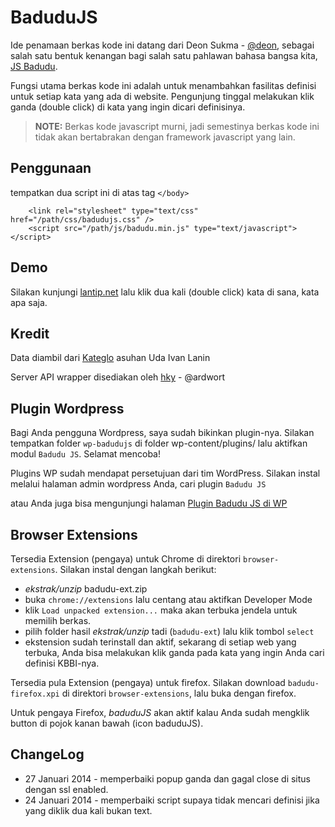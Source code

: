 BaduduJS
=======

Ide penamaan berkas kode ini datang dari Deon Sukma - [@deon](http://twitter.com/deon), sebagai salah satu bentuk kenangan bagi salah satu pahlawan bahasa bangsa kita, [JS Badudu](http://id.wikipedia.org/wiki/Jusuf_Sjarif_Badudu).

Fungsi utama berkas kode ini adalah untuk menambahkan fasilitas definisi untuk setiap kata yang ada di website. Pengunjung tinggal melakukan klik ganda (double click) di kata yang ingin dicari definisinya.

> **NOTE:** Berkas kode javascript murni, jadi semestinya berkas kode ini tidak akan bertabrakan dengan framework javascript yang lain.


Penggunaan
----------

tempatkan dua script ini di atas tag `</body>`

```
    <link rel="stylesheet" type="text/css" href="/path/css/badudujs.css" />
    <script src="/path/js/badudu.min.js" type="text/javascript"></script>
```

Demo
----
Silakan kunjungi [lantip.net](http://www.lantip.net) lalu klik dua kali (double click) kata di sana, kata apa saja.

Kredit
------
Data diambil dari [Kateglo](http://www.kateglo.com) asuhan Uda Ivan Lanin

Server API wrapper disediakan oleh [hky](http://twitter.com/ballysta) - @ardwort


Plugin Wordpress
-----------------
Bagi Anda pengguna Wordpress, saya sudah bikinkan plugin-nya. Silakan tempatkan folder `wp-badudujs` di folder wp-content/plugins/ lalu aktifkan modul `Badudu JS`. Selamat mencoba!

Plugins WP sudah mendapat persetujuan dari tim WordPress. Silakan instal melalui halaman admin wordpress Anda, cari plugin `Badudu JS`

atau Anda juga bisa mengunjungi halaman [Plugin Badudu JS di WP](http://wordpress.org/plugins/badudu-js/)


Browser Extensions
------------------
Tersedia Extension (pengaya) untuk Chrome di direktori `browser-extensions`. Silakan instal dengan langkah berikut:
- _ekstrak/unzip_ badudu-ext.zip
- buka `chrome://extensions` lalu centang atau aktifkan Developer Mode
- klik `Load unpacked extension...` maka akan terbuka jendela untuk memilih berkas.
- pilih folder hasil _ekstrak/unzip_ tadi (`badudu-ext`) lalu klik tombol `select`
- ekstension sudah terinstall dan aktif, sekarang di setiap web yang terbuka, Anda bisa melakukan klik ganda pada kata yang ingin Anda cari definisi KBBI-nya.

Tersedia pula Extension (pengaya) untuk firefox. Silakan download `badudu-firefox.xpi` di direktori `browser-extensions`, lalu buka dengan firefox.

Untuk pengaya Firefox, *baduduJS* akan aktif kalau Anda sudah mengklik button di pojok kanan bawah (icon baduduJS).



ChangeLog
---------
- 27 Januari 2014 - memperbaiki popup ganda dan gagal close di situs dengan ssl enabled.
- 24 Januari 2014 - memperbaiki script supaya tidak mencari definisi jika yang diklik dua kali bukan text.

